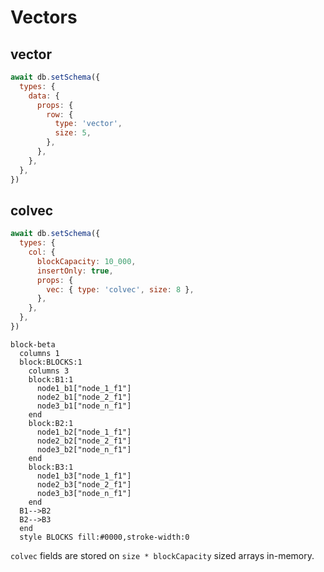 # Vectors

## vector

```js
await db.setSchema({
  types: {
    data: {
      props: {
        row: {
          type: 'vector',
          size: 5,
        },
      },
    },
  },
})
```

## colvec

```js
await db.setSchema({
  types: {
    col: {
      blockCapacity: 10_000,
      insertOnly: true,
      props: {
        vec: { type: 'colvec', size: 8 },
      },
    },
  },
})
```

```mermaid
block-beta
  columns 1
  block:BLOCKS:1
    columns 3
    block:B1:1
      node1_b1["node_1_f1"]
      node2_b1["node_2_f1"]
      node3_b1["node_n_f1"]
    end
    block:B2:1
      node1_b2["node_1_f1"]
      node2_b2["node_2_f1"]
      node3_b2["node_n_f1"]
    end
    block:B3:1
      node1_b3["node_1_f1"]
      node2_b3["node_2_f1"]
      node3_b3["node_n_f1"]
    end
  B1-->B2
  B2-->B3
  end
  style BLOCKS fill:#0000,stroke-width:0
```

`colvec` fields are stored on `size * blockCapacity` sized arrays in-memory.
